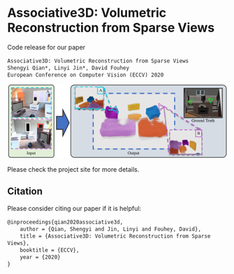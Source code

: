 # Associative3D: Volumetric Reconstruction from Sparse Views

Code release for our paper

```
Associative3D: Volumetric Reconstruction from Sparse Views
Shengyi Qian*, Linyi Jin*, David Fouhey
European Conference on Computer Vision (ECCV) 2020
```

![teaser](teaser.png)

Please check the project site for more details.

## Citation

Please consider citing our paper if it is helpful:

```
@inproceedings{qian2020associative3d, 
    author = {Qian, Shengyi and Jin, Linyi and Fouhey, David},
    title = {Associative3D: Volumetric Reconstruction from Sparse Views},
    booktitle = {ECCV}, 
    year = {2020} 
}
```
